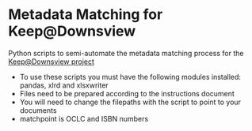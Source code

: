 # Metadata Matching for Keep@Downsview

Python scripts to semi-automate the metadata matching process for the [Keep@Downsview project](https://downsviewkeep.org)

* To use these scripts you must have the following modules installed: pandas, xlrd and xlsxwriter
* Files need to be prepared according to the instructions document
* You will need to change the filepaths with the script to point to your documents
* matchpoint is OCLC and ISBN numbers

